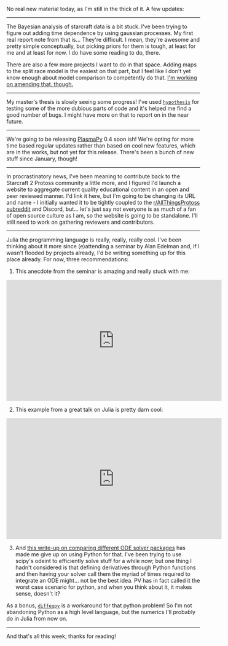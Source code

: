 <!--
.. title: Short updates: Bayes, Master's, PlasmaPy, Protoss, Julia
.. slug: short-updates-bayes-masters-plasmapy-protoss-julia
.. date: 2020-07-11 20:28:28 UTC+02:00
.. tags: 
.. category: 
.. link: 
.. description: 
.. type: text
-->

No real new material today, as I'm still in the thick of it. A few updates:

<!-- TEASER_END -->

---

The Bayesian analysis of starcraft data is a bit stuck. I've been trying to
figure out adding time dependence by using gaussian processes. My first real
report note from that is... They're difficult. I mean, they're awesome and
pretty simple conceptually, but picking priors for them is tough, at least for
me and at least for now. I do have some reading to do, there.

There are also a few more projects I want to do in that space. Adding maps to
the split race model is the easiest on that part, but I feel like I don't yet
know enough about model comparison to competently do that. [I'm working on
amending that, though.](https://www.youtube.com/watch?v=bmWMdVQlzIA)

---

My master's thesis is slowly seeing some progress! I've used
[`hypothesis`](https://hypothesis.readthedocs.io/) for testing some of the more
dubious parts of code and it's helped me find a good number of bugs. I might
have more on that to report on in the near future.

---

We're going to be releasing [PlasmaPy](plasmapy.org/) 0.4 soon ish! We're
opting for more time based regular updates rather than based on cool new
features, which are in the works, but not yet for this release. There's been
a bunch of new stuff since January, though!

---

In procrastinatory news, I've been meaning to contribute back to the Starcraft
2 Protoss community a little more, and I figured I'd launch a website to
aggregate current quality educational content in an open and peer reviewed
manner. I'd link it here, but I'm going to be changing its URL and name - I
initially wanted it to be tightly coupled to the [r/AllThingsProtoss
subreddit](https://www.reddit.com/r/allthingsprotoss/) and Discord, but...
let's just say not everyone is as much of a fan of open source culture as I am,
so the website is going to be standalone. I'll still need to work on gathering
reviewers and contributors.

---

Julia the programming language is really, really, really cool. I've been
thinking about it more since (e)attending a seminar by Alan Edelman and, if I
wasn't flooded by projects already, I'd be writing something up for this place
already. For now, three recommendations:

1. This anecdote from the seminar is amazing and really stuck with me:  
<iframe width="560" height="315"
src="https://www.youtube.com/embed/fGgLrzalESY?start=3042" frameborder="0"
allow="accelerometer; autoplay; encrypted-media; gyroscope; picture-in-picture"
allowfullscreen></iframe>

2. This example from a great talk on Julia is pretty darn cool:  
<iframe width="560" height="315"
src="https://www.youtube-nocookie.com/embed/kc9HwsxE1OY?start=227"
frameborder="0" allow="accelerometer; autoplay; encrypted-media; gyroscope;
picture-in-picture" allowfullscreen></iframe>

3. And [this write-up on comparing different ODE solver
   packages](http://www.stochasticlifestyle.com/comparison-differential-equation-solver-suites-matlab-r-julia-python-c-fortran/)
   has made me give up on using Python for that. I've been trying to use
   scipy's odeint to efficiently solve stuff for a while now; but one thing I
   hadn't considered is that defining derivatives through Python functions and
   then having your solver call them the myriad of times required to integrate
   an ODE might... not be the best idea. PV has in fact called it the worst
   case scenario for python, and when you think about it, it makes sense,
   doesn't it?

As a bonus, [`diffeqpy`](https://github.com/SciML/diffeqpy) is a workaround for
that python problem! So I'm not abandoning Python as a high level language, but
the numerics I'll probably do in Julia from now on.

---

And that's all this week; thanks for reading!
